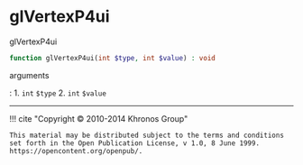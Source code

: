 # glVertexP4ui
glVertexP4ui

```php
function glVertexP4ui(int $type, int $value) : void
```



arguments

:    1. `int` `$type` 
    2. `int` `$value` 



---
     

!!! cite "Copyright © 2010-2014 Khronos Group"

    This material may be distributed subject to the terms and conditions set forth in the Open Publication License, v 1.0, 8 June 1999. https://opencontent.org/openpub/.